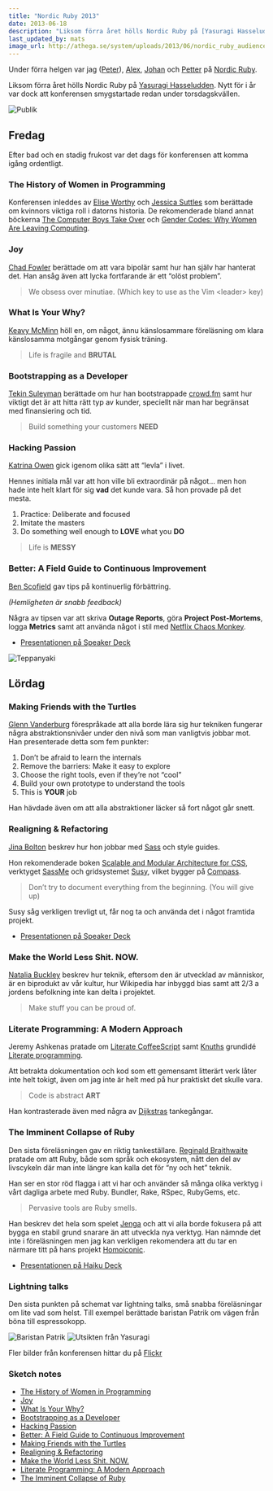 ```yaml
---
title: "Nordic Ruby 2013"
date: 2013-06-18
description: "Liksom förra året hölls Nordic Ruby på [Yasuragi Hasseludden](http://www.yasuragi.se/). Nytt för i år var dock att konferensen smygstartade redan under torsdagskvällen."
last_updated_by: mats
image_url: http://athega.se/system/uploads/2013/06/nordic_ruby_audience.jpg
---
```

Under förra helgen var jag ([Peter](/peter)), [Alex](/alex), [Johan](/johan) och [Petter](/petter) på [Nordic Ruby](http://2013.nordicruby.org/).

Liksom förra året hölls Nordic Ruby på [Yasuragi Hasseludden](http://www.yasuragi.se/). Nytt för i år var dock att konferensen smygstartade redan under torsdagskvällen.

![Publik](https://athega.se/system/uploads/2013/06/nordic_ruby_audience.jpg)

## Fredag

Efter bad och en stadig frukost var det dags för konferensen att komma igång ordentligt.

### The History of Women in Programming

Konferensen inleddes av [Elise Worthy](http://twitter.com/eliseworthy) och 
[Jessica Suttles](http://twitter.com/jlsuttles) som berättade om kvinnors viktiga roll i datorns historia. De rekomenderade bland annat böckerna [The Computer Boys Take Over](http://thecomputerboys.com/?page_id=20)
och [Gender Codes: Why Women Are Leaving Computing](http://eu.wiley.com/WileyCDA/WileyTitle/productCd-0470597194.html).

### Joy

[Chad Fowler](https://twitter.com/chadfowler) berättade om att vara bipolär samt hur han själv har hanterat det. Han ansåg även att lycka fortfarande är ett “olöst problem”.

> We obsess over minutiae. (Which key to use as the Vim \<leader\> key)

### What Is Your Why?

[Keavy McMinn](https://twitter.com/keavy) höll en, om något, ännu känslosammare
föreläsning om klara känslosamma motgångar genom fysisk träning.

> Life is fragile and **BRUTAL**

### Bootstrapping as a Developer

[Tekin Suleyman](https://twitter.com/tekin) berättade om hur han bootstrappade 
[crowd.fm](https://crowd.fm/) samt hur viktigt det är att hitta rätt typ av kunder, 
speciellt när man har begränsat med finansiering och tid.

> Build something your customers **NEED**

### Hacking Passion

[Katrina Owen](https://twitter.com/kytrinyx) gick igenom olika sätt att “levla” i livet.

Hennes initiala mål var att hon ville bli extraordinär på något… men hon hade inte helt 
klart för sig **vad** det kunde vara. Så hon provade på det mesta.

 1. Practice: Deliberate and focused
 2. Imitate the masters
 3. Do something well enough to **LOVE** what you **DO**

> Life is **MESSY**

### Better: A Field Guide to Continuous Improvement

[Ben Scofield](https://twitter.com/bscofield) gav tips på kontinuerlig förbättring.

*(Hemligheten är snabb feedback)*

Några av tipsen var att skriva **Outage Reports**, göra **Project Post-Mortems**, logga **Metrics** samt att använda något i stil med [Netflix Chaos Monkey](https://github.com/Netflix/SimianArmy).

 - [Presentationen på Speaker Deck](https://speakerdeck.com/bscofield/better-a-field-guide-to-continuous-improvement)

![Teppanyaki](https://athega.se/system/uploads/2013/06/nordic_ruby_teppanyaki.jpg)

## Lördag

### Making Friends with the Turtles

[Glenn Vanderburg](https://twitter.com/glv) förespråkade att alla borde lära 
sig hur tekniken fungerar några abstraktionsnivåer under den nivå som man 
vanligtvis jobbar mot. Han presenterade detta som fem punkter:
 
 1. Don’t be afraid to learn the internals
 2. Remove the barriers: Make it easy to explore
 3. Choose the right tools, even if they’re not “cool”
 4. Build your own prototype to understand the tools
 5. This is **YOUR** job

Han hävdade även om att alla abstraktioner läcker så fort något går snett.

### Realigning & Refactoring

[Jina Bolton](https://twitter.com/jina) beskrev hur hon jobbar 
med [Sass](http://sass-lang.com/) och style guides.

Hon rekomenderade boken [Scalable and Modular Architecture for CSS](http://smacss.com/), 
verktyget [SassMe](http://sassme.arc90.com/) och gridsystemet 
[Susy](http://susy.oddbird.net/), vilket bygger på [Compass](http://compass-style.org/).

> Don’t try to document everything from the beginning. (You will give up)

Susy såg verkligen trevligt ut, får nog ta och använda det i något framtida projekt.

 - [Presentationen på Speaker Deck](https://speakerdeck.com/jina/realigning-and-refactoring)

### Make the World Less Shit. NOW.

[Natalia Buckley](https://twitter.com/ntlk) beskrev hur teknik, eftersom den är
utvecklad av människor, är en biprodukt av vår kultur, hur Wikipedia har inbyggd
bias samt att 2/3 a jordens befolkning inte kan delta i projektet.

> Make stuff you can be proud of.

### Literate Programming: A Modern Approach

Jeremy Ashkenas pratade om [Literate CoffeeScript](http://ashkenas.com/literate-coffeescript/) 
samt [Knuths](http://en.wikipedia.org/wiki/Donald_Knuth) grundidé
[Literate programming](http://en.wikipedia.org/wiki/Literate_programming).

Att betrakta dokumentation och kod som ett gemensamt litterärt verk låter inte
helt tokigt, även om jag inte är helt med på hur praktiskt det skulle vara.

> Code is abstract **ART**

Han kontrasterade även med några av [Dijkstras](http://en.wikipedia.org/wiki/Edsger_W._Dijkstra) tankegångar.

### The Imminent Collapse of Ruby

Den sista föreläsningen gav en riktig tankeställare.
[Reginald Braithwaite](https://twitter.com/raganwald) pratade om att Ruby,
både som språk och ekosystem, nått den del av livscykeln där man inte längre
kan kalla det för “ny och het” teknik.

Han ser en stor röd flagga i att vi har och använder så många olika
verktyg i vårt dagliga arbete med Ruby. Bundler, Rake, RSpec, RubyGems, etc.

> Pervasive tools are Ruby smells.

Han beskrev det hela som spelet [Jenga](http://en.wikipedia.org/wiki/Jenga) 
och att vi alla borde fokusera på att bygga en stabil grund snarare än 
att utveckla nya verktyg. Han nämnde det inte i föreläsningen men jag kan verkligen rekomendera att du tar en närmare titt på hans projekt [Homoiconic](https://github.com/raganwald/homoiconic/).

 - [Presentationen på Haiku Deck](http://www.haikudeck.com/p/ZZZZtHRk3c/rubyvrldens-frestende-kollaps)

### Lightning talks

Den sista punkten på schemat var lightning talks, små snabba föreläsningar om lite vad som helst.
Till exempel berättade baristan Patrik om vägen från böna till espressokopp.

![Baristan Patrik](https://athega.se/system/uploads/2013/06/nordic_ruby_barista.jpg)
![Utsikten från Yasuragi](https://athega.se/system/uploads/2013/06/nordic_ruby_view.jpg)

Fler bilder från konferensen hittar du på [Flickr](http://www.flickr.com/photos/elabsse/sets/72157634088191770/)

### Sketch notes

 - [The History of Women in Programming](https://twitter.com/jessabean/status/342926843067891713/photo/1)
 - [Joy](https://twitter.com/jessabean/status/342939985428754434/photo/1)
 - [What Is Your Why?](https://twitter.com/jessabean/status/342955229878317056/photo/1)
 - [Bootstrapping as a Developer](https://twitter.com/jessabean/status/342989610823069696/photo/1)
 - [Hacking Passion](https://twitter.com/jessabean/status/343007655784243200/photo/1)
 - [Better: A Field Guide to Continuous Improvement](https://twitter.com/jessabean/status/343025010115493889/photo/1)
 - [Making Friends with the Turtles](https://twitter.com/jessabean/status/343286787390726145/photo/1)
 - [Realigning & Refactoring](https://twitter.com/jessabean/status/343302151625375746/photo/1)
 - [Make the World Less Shit. NOW.](https://twitter.com/jessabean/status/343314392462536705/photo/1)
 - [Literate Programming: A Modern Approach](https://twitter.com/jessabean/status/343357392920137728/photo/1)
 - [The Imminent Collapse of Ruby](https://twitter.com/jessabean/status/343377665325158400/photo/1)
